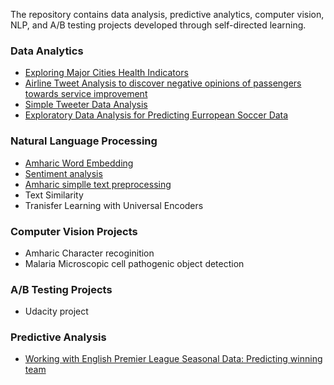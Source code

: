 The repository contains data analysis, predictive analytics, computer vision, NLP, and A/B testing projects developed through self-directed learning.

### Data Analytics
- [Exploring Major Cities Health Indicators](health_stats_analysis.md) 
- [Airline Tweet Analysis to discover negative opinions of passengers towards service improvement](airline_tweet_data_analysis.md) 
- [Simple Tweeter Data Analysis](twitter_minner.md)
- [Exploratory Data Analysis for Predicting Eurropean Soccer Data](ExploratoryAnalysis.md)

### Natural Language Processing
- [Amharic Word Embedding](Am_FastText.md)
- [Sentiment analysis](airline_sentiment_classification.md)
- [Amharic simplle text preprocessing](https://github.com/Abe2G/Amharic-Simple-Text-Preprocessing-Usin-Python/blob/master/README.md)
- Text Similarity
- Tranisfer Learning with Universal Encoders

### Computer Vision Projects
- Amharic Character recoginition
- Malaria Microscopic cell pathogenic object detection

### A/B Testing Projects
- Udacity project 

### Predictive Analysis
- [Working with English Premier League Seasonal Data: Predicting winning team](english_premier_league_data_analysis.md)
